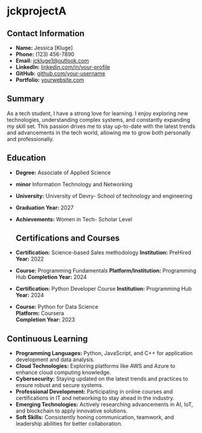# jckprojectA

## Contact Information

- **Name:** Jessica [Kluge]
- **Phone:** (123) 456-7890
- **Email:** jckluge1@outlook.com
- **LinkedIn:** [linkedin.com/in/your-profile](https://linkedin.com/in/your-profile)
- **GitHub:** [github.com/your-username](https://github.com/your-username)
- **Portfolio:** [yourwebsite.com](https://yourwebsite.com)
##  Summary

As a tech student, I have a strong love for learning. I enjoy exploring new technologies, understanding complex systems, and constantly expanding my skill set. This passion drives me to stay up-to-date with the latest trends and advancements in the tech world, allowing me to grow both personally and professionally.


## Education

- **Degree:** Associate of Applied Science
- **minor** Information Technology and Networking 
- **University:** University of Devry- School of technology and engineering  
- **Graduation Year:** 2027 
- **Achievements:** Women in Tech- Scholar Level
  
  ## Certifications and Courses

- **Certification:** Science-based Sales methodology 
  **Institution:** PreHired 
  **Year:** 2022

- **Course:** Programming Fundamentals 
  **Platform/Institution:** Programming Hub
  **Completion Year:** 2024

- **Certification:** Python Developer Course
  **Institution:** Programming Hub 
  **Year:** 2024

- **Course:** Python for Data Science  
  **Platform:** Coursera  
  **Completion Year:** 2023

## Continuous Learning

- **Programming Languages:**  Python, JavaScript, and C++ for application development and data analysis.
- **Cloud Technologies:** Exploring platforms like AWS and Azure to enhance cloud computing knowledge.
- **Cybersecurity:** Staying updated on the latest trends and practices to ensure robust and secure systems.
- **Professional Development:** Participating in online courses and certifications in IT and networking to stay ahead in the industry.
- **Emerging Technologies:** Actively researching advancements in AI, IoT, and blockchain to apply innovative solutions.
- **Soft Skills:** Consistently honing communication, teamwork, and leadership abilities for better collaboration.
